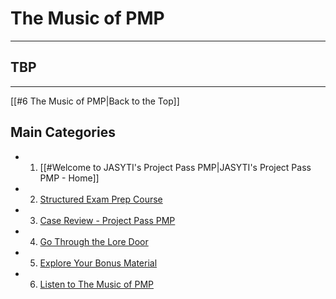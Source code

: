# The Music of PMP
---

## TBP

---
[[#6 The Music of PMP|Back to the Top]]
##  Main Categories
- 1. [[#Welcome to JASYTI's Project Pass PMP|JASYTI's Project Pass PMP - Home]]
- 2. [Structured Exam Prep Course](10-Exam%20Prep%20Course/index.md)
- 3. [Case Review - Project Pass PMP](20-case-study/10-project-management-plan/index.md)
- 4. [Go Through the Lore Door](30-the-lore-door/index.md)
- 5. [Explore Your Bonus Material](50-bonus/index.md)
- 6. [Listen to The Music of PMP](60-music/Index.md)





